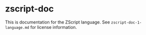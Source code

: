 zscript-doc
===========

This is documentation for the ZScript language. See `zscript-doc-1-language.md` for license information.
